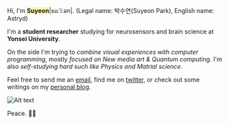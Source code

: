 Hi, I'm **<span style='background-color:#fff5b1'>Suyeon</span>**|suːˈiːən|. (Legal name: 박수연(Suyeon Park), English name: Astryd)

I'm a **student researcher** studying for neurosensors and brain science at **Yonsei University**.

On the side I'm trying to *combine visual experiences with computer programming*, mostly *focused on New media art & Quantum computing*. I'm also *self-studying hard such like Physics and Matrial science*.

Feel free to send me an [email](mailto:astrydpark@nformare.com), find me on [twitter](https://twitter.com/artreadcode), or check out some writings on my [personal blog](https://blog.astrydpark.space).

![Alt text](https://spotify-recently-played-readme.vercel.app/api?user=camwalker1115)

Peace. ✌🏻
